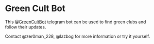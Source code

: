 # Green Cult Bot

This [@GreenCultBot](https://t.me/GreenCultBot) telegram bot can be used to find green clubs and follow their updates.

Contact @zer0man_228, @lazbog for more information or try it yourself. 
